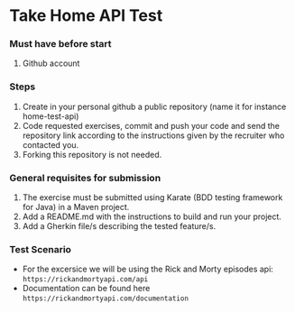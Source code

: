 # **Take Home API Test**

### Must have before start
1. Github account

### Steps
1. Create in your personal github a public repository (name it for instance home-test-api)
2. Code requested exercises, commit and push your code and send the repository link according to the instructions given by the recruiter who contacted you.
3. Forking this repository is not needed.

### General requisites for submission
1. The exercise must be submitted using Karate (BDD testing framework for Java) in a Maven project.
2. Add a README.md with the instructions to build and run your project.
3. Add a Gherkin file/s describing the tested feature/s.

### Test Scenario
* For the excersice we will be using the Rick and Morty episodes api: `https://rickandmortyapi.com/api`
* Documentation can be found here `https://rickandmortyapi.com/documentation`


